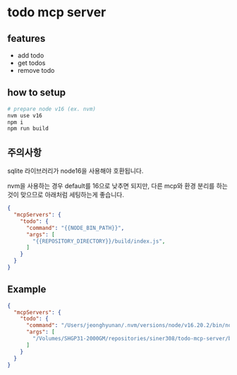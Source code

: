# todo mcp server

## features
- add todo
- get todos
- remove todo

## how to setup
```bash
# prepare node v16 (ex. nvm)
nvm use v16
npm i
npm run build
```

## 주의사항
sqlite 라이브러리가 node16을 사용해야 호환됩니다.

nvm을 사용하는 경우 default를 16으로 낮추면 되지만, 다른 mcp와 환경 분리를 하는것이 맞으므로 아래처럼 세팅하는게 좋습니다.

```json
{
  "mcpServers": {
    "todo": {
      "command": "{{NODE_BIN_PATH}}",
      "args": [
        "{{REPOSITORY_DIRECTORY}}/build/index.js",
      ]
    }
  }
}
```

## Example
```json
{
  "mcpServers": {
    "todo": {
      "command": "/Users/jeonghyunan/.nvm/versions/node/v16.20.2/bin/node",
      "args": [
        "/Volumes/SHGP31-2000GM/repositories/siner308/todo-mcp-server/build/index.js",
      ]
    }
  }
}
```
